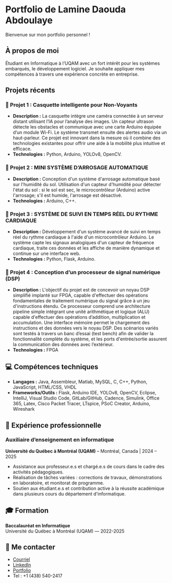 # Portfolio de Lamine Daouda Abdoulaye

Bienvenue sur mon portfolio personnel !

## À propos de moi
Étudiant en Informatique à l’UQAM avec un fort intérêt pour les systèmes embarqués, le développement logiciel. Je souhaite appliquer mes compétences à travers une expérience concrète en entreprise.

##  Projets récents

### 🔸 Projet 1 : Casquette intelligente pour Non-Voyants
- **Description :** La casquette intègre une caméra connectée à un serveur distant utilisant l’IA pour l’analyse des images.
Un capteur ultrason détecte les obstacles et communique avec une carte Arduino équipée d’un module Wi-Fi.
Le système transmet ensuite des alertes audio via un haut-parleur. Ce projet est innovant dans la mesure où
il combine des technologies existantes pour offrir une aide à la mobilité plus intuitive et efficace.
- **Technologies :** Python, Arduino, YOLOv8, OpenCV.

### 🔸 Projet 2 : MINI SYSTÈME D’ARROSAGE AUTOMATIQUE
- **Description :** Conception d'un système d'arrosage automatique basé sur l'humidité du sol.
Utilisation d'un capteur d'humidité pour détecter l'état du sol : si le sol est sec, le
microcontrôleur (Arduino) active l'arrosage; s'il est humide, l'arrosage est désactivé.
- **Technologies :** Arduino, C++.

### 🔸 Projet 3 : SYSTÈME DE SUIVI EN TEMPS RÉEL DU RYTHME CARDIAQUE
- **Description :** Développement d'un système avancé de suivi en temps réel du rythme cardiaque à l'aide d'un microcontrôleur Arduino. Le système capte les signaux analogiques d'un capteur de fréquence cardiaque, traite ces données et les affiche de manière dynamique et continue sur une interface web.
- **Technologies :** Python, Flask, Arduino.

### 🔸 Projet 4 : Conception d’un processeur de signal numérique (DSP)
- **Description :** L'objectif du projet est de concevoir un noyau DSP simplifié implanté sur FPGA, capable d'effectuer des opérations fondamentales de traitement numérique du signal grâce à un jeu d'instructions étendu. Ce processeur comprend une architecture pipeline simple intégrant une unité arithmétique et logique (ALU) capable d'effectuer des opérations d’addition, multiplication et accumulation. Une interface mémoire permet le chargement des instructions et des données vers le noyau DSP. Des scénarios variés sont testés à travers un banc d’essai (test bench) afin de valider la fonctionnalité complète du système, et les ports d'entrée/sortie assurent la communication des données avec l’extérieur.
- **Technologies :** FPGA
  
## 💻 Compétences techniques

- **Langages :** Java, Assembleur, Matlab, MySQL, C, C++, Python, JavaScript, HTML/CSS, VHDL
- **Frameworks/Outils :** Flask, Arduino IDE, YOLOv8, OpenCV, Eclipse, IntelliJ, Visual Studio Code, GitLab/GitHub, Cadence, Simulink, Office 365, Latex, Cisco Packet Tracer, LTspice, PSoC Creator, Arduino, Wireshark

## 💼 Expérience professionnelle

### **Auxiliaire d’enseignement en informatique**
**Université du Québec à Montréal (UQAM)** – Montréal, Canada | 2024 – 2025  
- Assistance aux professeur.e.s et chargé.e.s de cours dans le cadre des activités pédagogiques.  
- Réalisation de tâches variées : corrections de travaux, démonstrations en laboratoire, et monitorat de programme.  
- Soutien aux étudiant.e.s et contribution active à la réussite académique dans plusieurs cours du département d'informatique.

## 🎓 Formation

**Baccalauréat en Informatique**  
Université du Québec à Montréal (UQAM) — 2022-2025

## 📧 Me contacter

- [Courriel](lmndaouda@gmail.com)  
- [LinkedIn](linkedin.com/in/lamine-daouda-abdoulaye-332011243)  
- [Portfolio](https://lam3266.github.io)
- Tel : +1 (438) 540-2417

